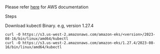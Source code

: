 
Please refer [here](https://docs.aws.amazon.com/eks/latest/userguide/install-kubectl.html) for AWS documentation

Steps

Download kubectl Binary. e.g, version 1.27.4

```
curl -O https://s3.us-west-2.amazonaws.com/amazon-eks/<version>/2023-08-16/bin/linux/amd64/kubectl
curl -O https://s3.us-west-2.amazonaws.com/amazon-eks/1.27.4/2023-08-16/bin/linux/amd64/kubectl
```


